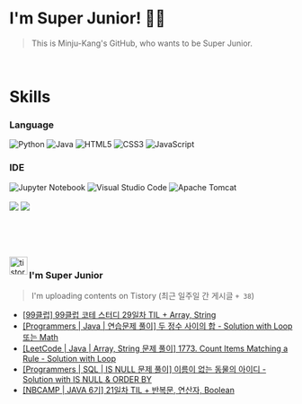 
# I'm Super Junior! 🐱‍🏍
  > This is Minju-Kang's GitHub, who wants to be Super Junior.

<br>

<h1>Skills</h1>
<h3>Language</h3>
<div sytle="display:inline;">
<img alt="Python" src="https://img.shields.io/badge/Python-3776AB?style=flat-square&logo=Python&logoColor=white"/>
<img alt="Java" src="https://img.shields.io/badge/JAVA-007396?style=flat-square&logo=Java&logoColor=white"/>
<img alt="HTML5" src="https://img.shields.io/badge/HTML5-E34F26?style=flat-square&logo=HTML5&logoColor=white"/>
<img alt="CSS3" src="https://img.shields.io/badge/CSS3-1572B6?style=flat-square&logo=CSS3&logoColor=white"/>
<img alt="JavaScript" src="https://img.shields.io/badge/JavaScript-F7DF1E?style=flat-square&logo=JavaScript&logoColor=black"/>
</div>
<h3>IDE</h3>
<div sytle="display:inline;">
<img alt="Jupyter Notebook" src="https://img.shields.io/badge/Jupyter-F37626?style=flat-square&logo=Jupyter&logoColor=white"/>
<img alt="Visual Studio Code" src="https://img.shields.io/badge/Visual Studio Code-007ACC?style=flat-square&logo=Visual Studio Code&logoColor=white"/>
<img alt="Apache Tomcat" src="https://img.shields.io/badge/Apache Tomcat-F8DC75?style=flat-square&logo=Apache Tomcat&logoColor=black"/>
</div>
<br>

<img src="https://github-readme-stats.vercel.app/api/top-langs/?username=minjukang727" >
<img src="https://github-readme-stats.vercel.app/api?username=MinjuKang727&show_icons=true&theme=radical">

<br><br>


<br>

<img src="https://github.com/MinjuKang727/MinjuKang727/assets/108849480/0ac49170-7c8c-4c99-b0e5-86c414fc591c" alt="tistory-icon_IamSuperJunior" width="32px" align="left">

###  I'm Super Junior
  > I'm uploading contents on Tistory  (최근 일주일 간 게시글 `+ 38`)  

- <a href="https://ajtwltsk.tistory.com/171"> [99클럽] 99클럽 코테 스터디 29일차 TIL + Array, String </a><br>  
- <a href="https://ajtwltsk.tistory.com/170"> [Programmers | Java | 연습문제 풀이] 두 정수 사이의 합 - Solution with Loop 또는 Math </a><br>  
- <a href="https://ajtwltsk.tistory.com/169"> [LeetCode | Java | Array, String 문제 풀이] 1773. Count Items Matching a Rule - Solution with Loop </a><br>  
- <a href="https://ajtwltsk.tistory.com/168"> [Programmers | SQL | IS NULL 문제 풀이] 이름이 없는 동물의 아이디 - Solution with IS NULL &amp; ORDER BY </a><br>  
- <a href="https://ajtwltsk.tistory.com/167"> [NBCAMP | JAVA 6기] 21일차 TIL + 반복문, 연산자, Boolean </a><br>  

